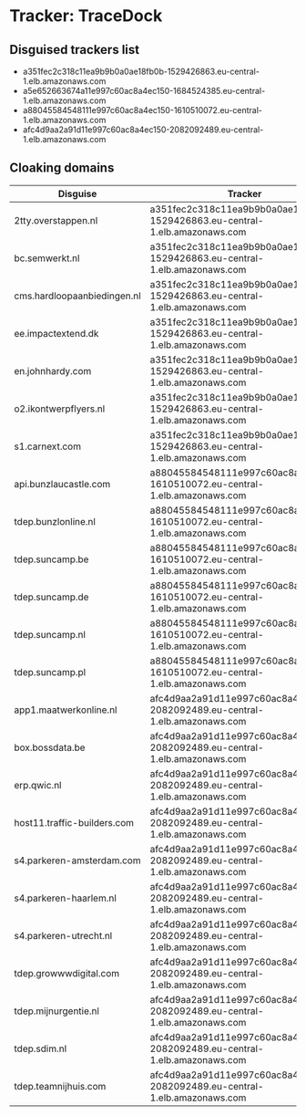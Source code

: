 # Tracker: TraceDock

## Disguised trackers list

* a351fec2c318c11ea9b9b0a0ae18fb0b-1529426863.eu-central-1.elb.amazonaws.com
* a5e652663674a11e997c60ac8a4ec150-1684524385.eu-central-1.elb.amazonaws.com
* a88045584548111e997c60ac8a4ec150-1610510072.eu-central-1.elb.amazonaws.com
* afc4d9aa2a91d11e997c60ac8a4ec150-2082092489.eu-central-1.elb.amazonaws.com

## Cloaking domains

| Disguise | Tracker |
| ---- | ---- |
| 2tty.overstappen.nl | a351fec2c318c11ea9b9b0a0ae18fb0b-1529426863.eu-central-1.elb.amazonaws.com |
| bc.semwerkt.nl | a351fec2c318c11ea9b9b0a0ae18fb0b-1529426863.eu-central-1.elb.amazonaws.com |
| cms.hardloopaanbiedingen.nl | a351fec2c318c11ea9b9b0a0ae18fb0b-1529426863.eu-central-1.elb.amazonaws.com |
| ee.impactextend.dk | a351fec2c318c11ea9b9b0a0ae18fb0b-1529426863.eu-central-1.elb.amazonaws.com |
| en.johnhardy.com | a351fec2c318c11ea9b9b0a0ae18fb0b-1529426863.eu-central-1.elb.amazonaws.com |
| o2.ikontwerpflyers.nl | a351fec2c318c11ea9b9b0a0ae18fb0b-1529426863.eu-central-1.elb.amazonaws.com |
| s1.carnext.com | a351fec2c318c11ea9b9b0a0ae18fb0b-1529426863.eu-central-1.elb.amazonaws.com |
| api.bunzlaucastle.com | a88045584548111e997c60ac8a4ec150-1610510072.eu-central-1.elb.amazonaws.com |
| tdep.bunzlonline.nl | a88045584548111e997c60ac8a4ec150-1610510072.eu-central-1.elb.amazonaws.com |
| tdep.suncamp.be | a88045584548111e997c60ac8a4ec150-1610510072.eu-central-1.elb.amazonaws.com |
| tdep.suncamp.de | a88045584548111e997c60ac8a4ec150-1610510072.eu-central-1.elb.amazonaws.com |
| tdep.suncamp.nl | a88045584548111e997c60ac8a4ec150-1610510072.eu-central-1.elb.amazonaws.com |
| tdep.suncamp.pl | a88045584548111e997c60ac8a4ec150-1610510072.eu-central-1.elb.amazonaws.com |
| app1.maatwerkonline.nl | afc4d9aa2a91d11e997c60ac8a4ec150-2082092489.eu-central-1.elb.amazonaws.com |
| box.bossdata.be | afc4d9aa2a91d11e997c60ac8a4ec150-2082092489.eu-central-1.elb.amazonaws.com |
| erp.qwic.nl | afc4d9aa2a91d11e997c60ac8a4ec150-2082092489.eu-central-1.elb.amazonaws.com |
| host11.traffic-builders.com | afc4d9aa2a91d11e997c60ac8a4ec150-2082092489.eu-central-1.elb.amazonaws.com |
| s4.parkeren-amsterdam.com | afc4d9aa2a91d11e997c60ac8a4ec150-2082092489.eu-central-1.elb.amazonaws.com |
| s4.parkeren-haarlem.nl | afc4d9aa2a91d11e997c60ac8a4ec150-2082092489.eu-central-1.elb.amazonaws.com |
| s4.parkeren-utrecht.nl | afc4d9aa2a91d11e997c60ac8a4ec150-2082092489.eu-central-1.elb.amazonaws.com |
| tdep.growwwdigital.com | afc4d9aa2a91d11e997c60ac8a4ec150-2082092489.eu-central-1.elb.amazonaws.com |
| tdep.mijnurgentie.nl | afc4d9aa2a91d11e997c60ac8a4ec150-2082092489.eu-central-1.elb.amazonaws.com |
| tdep.sdim.nl | afc4d9aa2a91d11e997c60ac8a4ec150-2082092489.eu-central-1.elb.amazonaws.com |
| tdep.teamnijhuis.com | afc4d9aa2a91d11e997c60ac8a4ec150-2082092489.eu-central-1.elb.amazonaws.com |